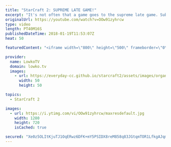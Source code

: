 ```yaml
---
title: "StarCraft 2: SUPREME LATE GAME!"
excerpt: "It's not often that a game goes to the supreme late game. Subscribe for more videos: http://lowko.tv/youtube ByuN vs Reynor: https://www.youtube.com/watch?v=YpCHlPQRX1c  This is a professional match of StarCraft 2 between ByuN and Snute. Both players decide to open up rather aggressively but eventually"
originalUrl: https://youtube.com/watch?v=OOw91zyhrcw
type: video
length: PT40M16S
publishedDateTime: 2018-01-19T11:53:07Z
heat: 50

featuredContent: "<iframe width=\"800\" height=\"500\" frameborder=\"0\" src=\"https://www.youtube.com/embed/OOw91zyhrcw\" allow=\"accelerometer; autoplay; encrypted-media; gyroscope; picture-in-picture\" allowfullscreen></iframe>"

provider:
  name: LowkoTV
  domain: lowko.tv
  images:
    - url: https://everyday-cc.github.io/starcraft2/assets/images/organizations/lowko.tv-50x50.jpg
      width: 50
      height: 50

topics:
  - StarCraft 2

images:
  - url: https://i.ytimg.com/vi/OOw91zyhrcw/maxresdefault.jpg
    width: 1280
    height: 720
    isCached: true

secured: "Xe0z5OLItKjuTJ1OqERwz6DFK+mY5PSIDX8reM858q83JGtqmTOR1LfkgAJqmf8XfAO5j0BJXSG0RDswEj7TWa38YKLP0J6Pcm6RuetsJxK+D2F5IvkLPlqS02wpRFFT0OtT3OrG4UyEm6z5ZUze/oYGU0aERJ5l/3mf6VvB9H55JI/bWcttTEVMBS0nsm3ZI88irr2mg90TNj08j1B+E/drvK0KTqxRvJDcwnuWVMKZHA4SL6FxNXuSL24VLXeTwBqG4BKkDjQclhqn1aOrzKOJpqcND9/Z3NOOTLnvfIpJT7+dbyxtYNwG/ANJUuQWfXKUnO//nlnU/VhR7pyFEDeDsCmQOCdapbtAL8ZBoi/xxsWkLSmbv8f6hG5X4vobVbTk1XfxxCv/fZafx+DyWCIcPmyEvkA7szFWj0DExORftrs9RIGu7vYixAxltapO;FxDs4C29pYZzfEpsNtuv7w=="
---
```


